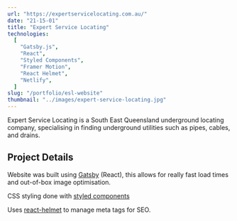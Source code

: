 ```yaml
---
url: "https://expertservicelocating.com.au/"
date: "21-15-01"
title: "Expert Service Locating"
technologies:
  [
    "Gatsby.js",
    "React",
    "Styled Components",
    "Framer Motion",
    "React Helmet",
    "Netlify",
  ]
slug: "/portfolio/esl-website"
thumbnail: "../images/expert-service-locating.jpg"
---
```


Expert Service Locating is a South East Queensland underground locating company, specialising in finding underground utilities such as pipes, cables, and drains.

## Project Details

Website was built using [Gatsby](https://www.gatsbyjs.com) (React), this allows for really fast load times and out-of-box image optimisation.

CSS styling done with [styled components](https://styled-components.com)

Uses [react-helmet](https://github.com/nfl/react-helmet) to manage meta tags for SEO.
